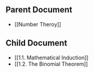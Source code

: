 
## Parent Document
- [[Number Theroy]]

## Child Document
- [[1.1. Mathematical Induction]]
- [[1.2. The Binomial Theorem]]

